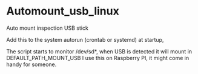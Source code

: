 # Automount_usb_linux
Auto mount inspection USB stick

Add this to the system autorun (crontab or systemd) at startup, 

The script starts to monitor /dev/sd*, when USB is detected it will mount in DEFAULT_PATH_MOUNT_USB
I use this on Raspberry PI, it might come in handy for someone.

